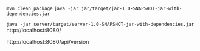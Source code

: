 ``mvn clean package``
``java -jar jar/target/jar-1.0-SNAPSHOT-jar-with-dependencies.jar ``

``java -jar server/target/server-1.0-SNAPSHOT-jar-with-dependencies.jar``
http://localhost:8080/

http://localhost:8080/api/version

